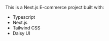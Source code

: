 This is a Next.js E-commerce project built with:

- Typescript
- Next.js
- Tailwind CSS
- Daisy UI

